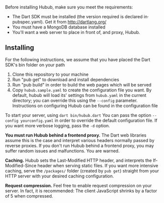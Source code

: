 Before installing Hubub, make sure you meet the requirements:

* The Dart SDK must be installed (the version required is declared in·
   pubspec.yaml). Get it from http://dartlang.org/
* You must have a MongoDB database installed
* You'll want a web server to place in front of, and proxy, Hubub.


## Installing
For the following instructions, we assume that you have placed the Dart SDK's bin folder on your path

 1. Clone this repository to your machine
 2. Run "pub get" to download and install dependencies
 3. Run "pub build" in order to build the web pages which will be served
 4. Copy `hubub.sample.yaml` to create the configuration file you want. By default, hubub will load its' settings from `hubub.yaml` in the current directory; you can override this using the `--config` parameter. Instructions on configuring Hubub can be found in the configuration file

To start your server, using `dart bin/hubub.dart` You can pass the option `--config yourconfig.yaml` in order to override the default configuration file. If you want more verbose logging, pass the `-d` option. 

**You must run Hubub behind a frontend proxy.** The Dart web libraries assume this is the case and interpret various headers normally passed by reverse proxies. If you don't run Hubub behind a frontend proxy, you may suffer random issues and malfunctions. You are warned.

**Caching.** Hubub sets the Last-Modified HTTP header, and interprets the If-Modified-Since header when serving static files. If you want more intensive caching, serve the `/packages/` folder (created by `pub get`) straight from your HTTP server with your desired caching configuration.

**Request compression.** Feel free to enable request compression on your server. In fact, it is recommended: The client JavaScript shrinks by a factor of 5 when compressed.